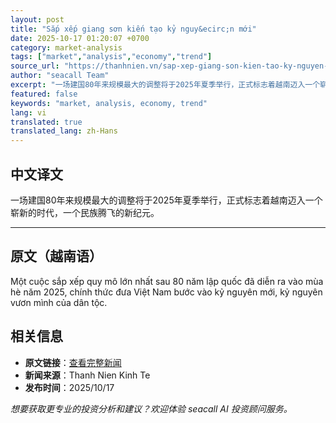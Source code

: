 ```yaml
---
layout: post
title: "Sắp xếp giang sơn kiến tạo kỷ nguy&ecirc;n mới"
date: 2025-10-17 01:20:07 +0700
category: market-analysis
tags: ["market","analysis","economy","trend"]
source_url: "https://thanhnien.vn/sap-xep-giang-son-kien-tao-ky-nguyen-moi-18525100919202378.htm"
author: "seacall Team"
excerpt: "一场建国80年来规模最大的调整将于2025年夏季举行，正式标志着越南迈入一个崭新的时代，一个民族腾飞的新纪元。..."
featured: false
keywords: "market, analysis, economy, trend"
lang: vi
translated: true
translated_lang: zh-Hans
---
```


## 中文译文

一场建国80年来规模最大的调整将于2025年夏季举行，正式标志着越南迈入一个崭新的时代，一个民族腾飞的新纪元。

---

## 原文（越南语）

Một cuộc sắp xếp quy m&ocirc; lớn nhất sau 80 năm lập quốc đ&atilde; diễn ra v&agrave;o m&ugrave;a h&egrave; năm 2025, ch&iacute;nh thức đưa Việt Nam bước v&agrave;o kỷ nguy&ecirc;n mới, kỷ nguy&ecirc;n vươn m&igrave;nh của d&acirc;n tộc.

## 相关信息

- **原文链接**：[查看完整新闻](https://thanhnien.vn/sap-xep-giang-son-kien-tao-ky-nguyen-moi-18525100919202378.htm)
- **新闻来源**：Thanh Nien Kinh Te
- **发布时间**：2025/10/17

*想要获取更专业的投资分析和建议？欢迎体验 seacall AI 投资顾问服务。*